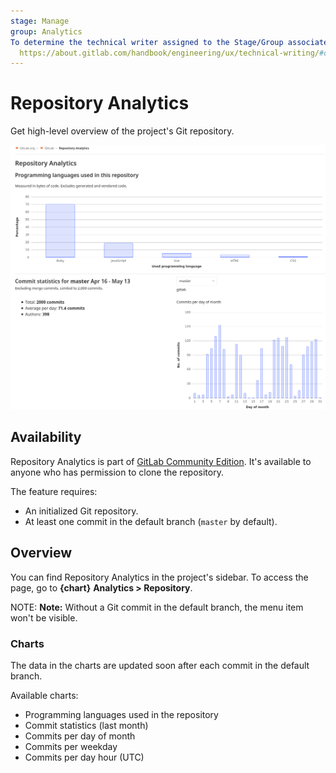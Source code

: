 ```yaml
---
stage: Manage
group: Analytics
To determine the technical writer assigned to the Stage/Group associated with this page, see:
  https://about.gitlab.com/handbook/engineering/ux/technical-writing/#designated-technical-writers
---
```


# Repository Analytics

Get high-level overview of the project's Git repository.

![Repository Analytics](img/repository_analytics_v13_0.png)

## Availability

Repository Analytics is part of [GitLab Community Edition](https://gitlab.com/gitlab-org/gitlab-foss). It's available to anyone who has permission to clone the repository.

The feature requires:

- An initialized Git repository.
- At least one commit in the default branch (`master` by default).

## Overview

You can find Repository Analytics in the project's sidebar. To access the page, go to **{chart}** **Analytics > Repository**.

NOTE: **Note:**
Without a Git commit in the default branch, the menu item won't be visible.

### Charts

The data in the charts are updated soon after each commit in the default branch.

Available charts:

- Programming languages used in the repository
- Commit statistics (last month)
- Commits per day of month
- Commits per weekday
- Commits per day hour (UTC)
